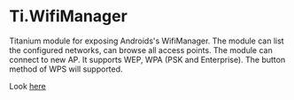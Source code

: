 # Ti.WifiManager

Titanium module for exposing Androids's WifiManager. The module can list the configured networks, can browse all access points. The module can connect to new AP. It supports WEP, WPA (PSK and Enterprise). The button method of WPS will supported.

Look [here](https://github.com/AppWerft/Ti.WifiManager/blob/master/android/README.md)
